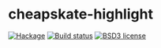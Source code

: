 # cheapskate-highlight

[![Hackage](https://img.shields.io/hackage/v/cheapskate-highlight.svg)](https://hackage.haskell.org/package/cheapskate-highlight)
[![Build status](https://secure.travis-ci.org/aelve/cheapskate-highlight.svg)](https://travis-ci.org/aelve/cheapskate-highlight)
[![BSD3 license](https://img.shields.io/badge/license-BSD3-blue.svg)](https://github.com/aelve/cheapskate-highlight/blob/master/LICENSE)
